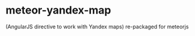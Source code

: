 meteor-yandex-map
=================

(AngularJS directive to work with Yandex maps) re-packaged for meteorjs
